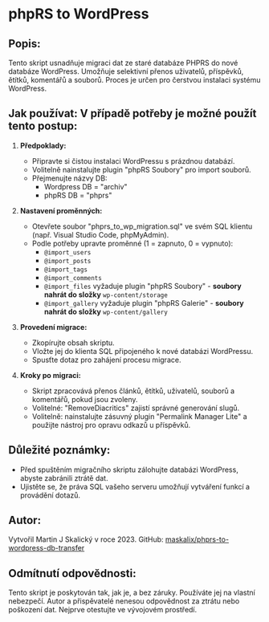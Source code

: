 # phpRS to WordPress

## Popis:
Tento skript usnadňuje migraci dat ze staré databáze PHPRS do nové databáze WordPress. Umožňuje selektivní přenos uživatelů, příspěvků, ětítků, komentářů a souborů. Proces je určen pro čerstvou instalaci systému WordPress.

## Jak používat: V případě potřeby je možné použít tento postup:

1. **Předpoklady:**
   - Připravte si čistou instalaci WordPressu s prázdnou databází.
   - Volitelně nainstalujte plugin "phpRS Soubory" pro import souborů.
   - Přejmenujte názvy DB:
     - Wordpress DB = "archiv"
     - phpRS DB = "phprs"

2. **Nastavení proměnných:**
   - Otevřete soubor "phprs_to_wp_migration.sql" ve svém SQL klientu (např. Visual Studio Code, phpMyAdmin).
   - Podle potřeby upravte proměnné (1 = zapnuto, 0 = vypnuto):
     - `@import_users`
     - `@import_posts`
     - `@import_tags`
     - `@import_comments`
     - `@import_files` vyžaduje plugin "phpRS Soubory" - **soubory nahrát do složky** `wp-content/storage`
     - `@import_gallery` vyžaduje plugin "phpRS Galerie" - **soubory nahrát do složky** `wp-content/gallery`

3. **Provedení migrace:**
   - Zkopírujte obsah skriptu.
   - Vložte jej do klienta SQL připojeného k nové databázi WordPressu.
   - Spusťte dotaz pro zahájení procesu migrace.

4. **Kroky po migraci:**
   - Skript zpracovává přenos článků, ětítků, uživatelů, souborů a komentářů, pokud jsou zvoleny.
   - Volitelné: "RemoveDiacritics" zajistí správné generování slugů.
   - Volitelně: nainstalujte zásuvný plugin "Permalink Manager Lite" a použijte nástroj pro opravu odkazů u příspěvků.

## Důležité poznámky:
- Před spuštěním migračního skriptu zálohujte databázi WordPress, abyste zabránili ztrátě dat.
- Ujistěte se, že práva SQL vašeho serveru umožňují vytváření funkcí a provádění dotazů.

## Autor:
Vytvořil Martin J Skalický v roce 2023.
GitHub: [maskalix/phprs-to-wordpress-db-transfer](https://github.com/maskalix/phprs-to-wordpress-db-transfer/)

## Odmítnutí odpovědnosti:
Tento skript je poskytován tak, jak je, a bez záruky. Používáte jej na vlastní nebezpečí. Autor a přispěvatelé nenesou odpovědnost za ztrátu nebo poškození dat. Nejprve otestujte ve vývojovém prostředí.
